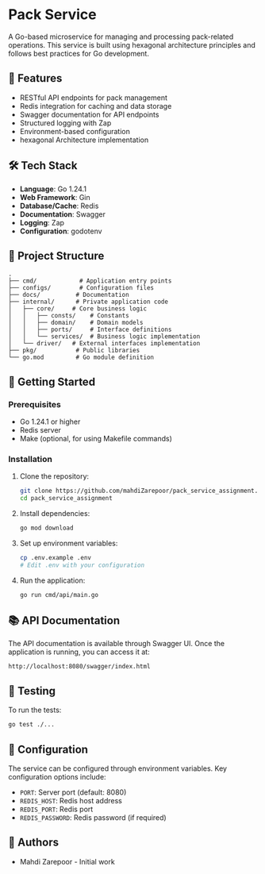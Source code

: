 # Pack Service

A Go-based microservice for managing and processing pack-related operations. This service is built using hexagonal architecture principles and follows best practices for Go development.

## 🚀 Features

- RESTful API endpoints for pack management
- Redis integration for caching and data storage
- Swagger documentation for API endpoints
- Structured logging with Zap
- Environment-based configuration
- hexagonal Architecture implementation

## 🛠️ Tech Stack

- **Language**: Go 1.24.1
- **Web Framework**: Gin
- **Database/Cache**: Redis
- **Documentation**: Swagger
- **Logging**: Zap
- **Configuration**: godotenv

## 📁 Project Structure

```
.
├── cmd/            # Application entry points
├── configs/        # Configuration files
├── docs/          # Documentation
├── internal/      # Private application code
│   ├── core/     # Core business logic
│   │   ├── consts/    # Constants
│   │   ├── domain/    # Domain models
│   │   ├── ports/     # Interface definitions
│   │   └── services/  # Business logic implementation
│   └── driver/   # External interfaces implementation
├── pkg/           # Public libraries
└── go.mod         # Go module definition
```

## 🚀 Getting Started

### Prerequisites

- Go 1.24.1 or higher
- Redis server
- Make (optional, for using Makefile commands)

### Installation

1. Clone the repository:
   ```bash
   git clone https://github.com/mahdiZarepoor/pack_service_assignment.git
   cd pack_service_assignment
   ```

2. Install dependencies:
   ```bash
   go mod download
   ```

3. Set up environment variables:
   ```bash
   cp .env.example .env
   # Edit .env with your configuration
   ```

4. Run the application:
   ```bash
   go run cmd/api/main.go
   ```

## 📚 API Documentation

The API documentation is available through Swagger UI. Once the application is running, you can access it at:

```
http://localhost:8080/swagger/index.html
```

## 🧪 Testing

To run the tests:

```bash
go test ./...
```

## 🔧 Configuration

The service can be configured through environment variables. Key configuration options include:

- `PORT`: Server port (default: 8080)
- `REDIS_HOST`: Redis host address
- `REDIS_PORT`: Redis port
- `REDIS_PASSWORD`: Redis password (if required)


## 👥 Authors

- Mahdi Zarepoor - Initial work